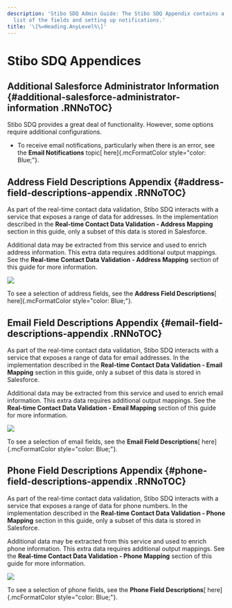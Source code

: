 ```yaml
---
description: 'Stibo SDQ Admin Guide: The Stibo SDQ Appendix contains a
  list of the fields and setting up notifications.'
title: '\[%=Heading.AnyLevel%\]'
---
```


Stibo SDQ Appendices
====================

Additional Salesforce Administrator Information {#additional-salesforce-administrator-information .RNNoTOC}
-----------------------------------------------

Stibo SDQ provides a great deal of functionality. However, some options
require additional configurations.

-   To receive email notifications, particularly when there is an error,
    see the **Email Notifications** topic[ here]{.mcFormatColor
    style="color: Blue;"}.

Address Field Descriptions Appendix {#address-field-descriptions-appendix .RNNoTOC}
-----------------------------------

As part of the real-time contact data validation, Stibo SDQ interacts
with a service that exposes a range of data for addresses. In the
implementation described in the **Real-time Contact Data Validation -
Address Mapping** section in this guide, only a subset of this data is
stored in Salesforce.

Additional data may be extracted from this service and used to enrich
address information. This extra data requires additional output
mappings. See the **Real-time Contact Data Validation - Address
Mapping** section of this guide for more information.

![](../../../../../Resources/Images/CMDM/AdminGuide/Appendix/Mappings-Address.png)

To see a selection of address fields, see the **Address Field
Descriptions**[ here]{.mcFormatColor style="color: Blue;"}.

Email Field Descriptions Appendix {#email-field-descriptions-appendix .RNNoTOC}
---------------------------------

As part of the real-time contact data validation, Stibo SDQ interacts
with a service that exposes a range of data for email addresses. In the
implementation described in the **Real-time Contact Data Validation -
Email Mapping** section in this guide, only a subset of this data is
stored in Salesforce.

Additional data may be extracted from this service and used to enrich
email information. This extra data requires additional output mappings.
See the **Real-time Contact Data Validation - Email Mapping** section of
this guide for more information.

![](../../../../../Resources/Images/CMDM/AdminGuide/Appendix/Mappings-Email.png)

To see a selection of email fields, see the **Email Field
Descriptions**[ here]{.mcFormatColor style="color: Blue;"}.

Phone Field Descriptions Appendix {#phone-field-descriptions-appendix .RNNoTOC}
---------------------------------

As part of the real-time contact data validation, Stibo SDQ interacts
with a service that exposes a range of data for phone numbers. In the
implementation described in the **Real-time Contact Data Validation -
Phone Mapping** section in this guide, only a subset of this data is
stored in Salesforce.

Additional data may be extracted from this service and used to enrich
phone information. This extra data requires additional output mappings.
See the **Real-time Contact Data Validation - Phone Mapping** section of
this guide for more information.

![](../../../../../Resources/Images/CMDM/AdminGuide/Appendix/Mappings-Phone.png)

To see a selection of phone fields, see the **Phone Field
Descriptions**[ here]{.mcFormatColor style="color: Blue;"}.
